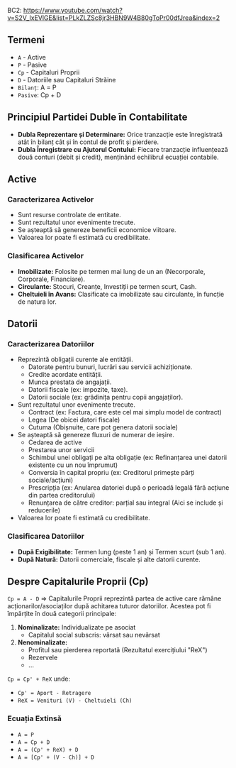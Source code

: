 BC2: https://www.youtube.com/watch?v=S2V_IxEVlGE&list=PLkZLZSc8jr3HBN9W4B80gToPr00dfJrea&index=2

## **Termeni**
- `A` - Active
- `P` - Pasive
- `Cp` - Capitaluri Proprii
- `D` - Datoriile sau Capitaluri Străine
- `Bilanț`: A = P
- `Pasive`: Cp + D

## **Principiul Partidei Duble în Contabilitate**
- **Dubla Reprezentare și Determinare:** Orice tranzacție este înregistrată atât în bilanț cât și în contul de profit și pierdere.
- **Dubla Înregistrare cu Ajutorul Contului:** Fiecare tranzacție influențează două conturi (debit și credit), menținând echilibrul ecuației contabile.

## **Active**
### Caracterizarea Activelor
- Sunt resurse controlate de entitate.
- Sunt rezultatul unor evenimente trecute.
- Se așteaptă să genereze beneficii economice viitoare.
- Valoarea lor poate fi estimată cu credibilitate.

### Clasificarea Activelor
- **Imobilizate:** Folosite pe termen mai lung de un an (Necorporale, Corporale, Financiare).
- **Circulante:** Stocuri, Creanțe, Investiții pe termen scurt, Cash.
- **Cheltuieli în Avans:** Clasificate ca imobilizate sau circulante, în funcție de natura lor.

## **Datorii**
### Caracterizarea Datoriilor
- Reprezintă obligații curente ale entității.
  - Datorate pentru bunuri, lucrări sau servicii achiziționate.
  - Credite acordate entității.
  - Munca prestata de angajații.
  - Datorii fiscale (ex: impozite, taxe).
  - Datorii sociale (ex: grădinița pentru copii angajaților).
- Sunt rezultatul unor evenimente trecute.
  - Contract (ex: Factura, care este cel mai simplu model de contract)
  - Legea (De obicei datori fiscale)
  - Cutuma (Obișnuite, care pot genera datorii sociale)
- Se așteaptă să genereze fluxuri de numerar de ieșire.
  - Cedarea de active
  - Prestarea unor servicii
  - Schimbul unei obligați pe alta obligație (ex: Refinanțarea unei datorii existente cu un nou împrumut)
  - Conversia în capital propriu (ex: Creditorul primește părți sociale/acțiuni)
  - Prescripția (ex: Anularea datoriei după o perioadă legală fără acțiune din partea creditorului)
  - Renunțarea de către creditor: parțial sau integral (Aici se include și reducerile)
- Valoarea lor poate fi estimată cu credibilitate.

### Clasificarea Datoriilor
- **După Exigibilitate:** Termen lung (peste 1 an) și Termen scurt (sub 1 an).
- **După Natură:** Datorii comerciale, fiscale și alte datorii curente.

## **Despre Capitalurile Proprii (Cp)**
`Cp = A - D` => Capitalurile Proprii reprezintă partea de active care rămâne acționarilor/asociaților după achitarea tuturor datoriilor. Acestea pot fi împărțite în două categorii principale:

1. **Nominalizate:** Individualizate pe asociat
   - Capitalul social subscris: vărsat sau nevărsat
2. **Nenominalizate:**
   - Profitul sau pierderea reportată (Rezultatul exercițiului "ReX")
   - Rezervele
   - ...

`Cp = Cp' + ReX` unde:
- `Cp' = Aport - Retragere`
- `ReX = Venituri (V) - Cheltuieli (Ch)`

### Ecuația Extinsă
- `A = P`
- `A = Cp + D`
- `A = (Cp' + ReX) + D`
- `A = [Cp' + (V - Ch)] + D`
